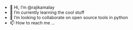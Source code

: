- 👋 Hi, I’m @rajikamalay
- 🌱 I’m currently learning the cool stuff
- 💞️ I’m looking to collaborate on open source tools in python
- 📫 How to reach me ...

<!---
rajikamalay/rajikamalay is a ✨ special ✨ repository because its `README.md` (this file) appears on your GitHub profile.
You can click the Preview link to take a look at your changes.
--->
